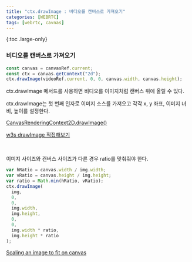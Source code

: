 ```yaml
---
title: "ctx.drawImage : 비디오를 캔버스로 가져오기"
categories: [WEBRTC]
tags: [webrtc, cavnas]
---
```


{:toc .large-only}

### 비디오를 캔버스로 가져오기

```js
const canvas = canvasRef.current;
const ctx = canvas.getContext("2d");
ctx.drawImage(videoRef.current, 0, 0, canvas.width, canvas.height);
```

ctx.drawImage 메서드를 사용하면 비디오를 이미지처럼 캔버스 위에 올릴 수 있다.

ctx.drawImage는 첫 번째 인자로 이미지 소스를 가져오고 각각 x, y 좌표, 이미지 너비, 높이를 설정한다.

[CanvasRenderingContext2D.drawImage()](https://developer.mozilla.org/en-US/docs/Web/API/CanvasRenderingContext2D/drawImage)<br/>

[w3s drawImage 직접해보기](https://www.w3schools.com/tags/playcanvas.asp?filename=playcanvas_drawimagewidth&preval=img,10,10,220,277)

<br/>

이미지 사이즈와 캔버스 사이즈가 다른 경우 ratio를 맞춰줘야 한다.

```js
var hRatio = canvas.width / img.width;
var vRatio = canvas.height / img.height;
var ratio = Math.min(hRatio, vRatio);
ctx.drawImage(
  img,
  0,
  0,
  img.width,
  img.height,
  0,
  0,
  img.width * ratio,
  img.height * ratio
);
```

[Scaling an image to fit on canvas](https://stackoverflow.com/questions/23104582/scaling-an-image-to-fit-on-canvas)
